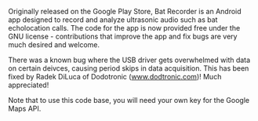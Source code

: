 Originally released on the Google Play Store, Bat Recorder is an Android app designed to record and analyze ultrasonic audio such as bat echolocation calls. The code for the app is now provided free under the GNU license - contributions that improve the app and fix bugs are very much desired and welcome.

There was a known bug where the USB driver gets overwhelmed with data on certain deivces, causing period skips in data acquisition. This has been fixed by Radek DiLuca of Dodotronic (www.dodtronic.com)! Much appreciated!

Note that to use this code base, you will need your own key for the Google Maps API.
